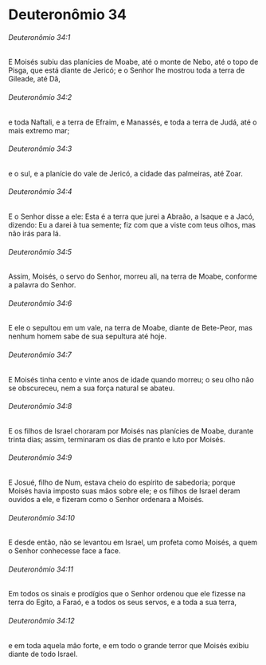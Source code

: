 # Deuteronômio 34

###### Deuteronômio 34:1

E Moisés subiu das planícies de Moabe, até o monte de Nebo, até o topo de Pisga, que está diante de Jericó; e o Senhor lhe mostrou toda a terra de Gileade, até Dã,

###### Deuteronômio 34:2

e toda Naftali, e a terra de Efraim, e Manassés, e toda a terra de Judá, até o mais extremo mar;

###### Deuteronômio 34:3

e o sul, e a planície do vale de Jericó, a cidade das palmeiras, até Zoar.

###### Deuteronômio 34:4

E o Senhor disse a ele: Esta é a terra que jurei a Abraão, a Isaque e a Jacó, dizendo: Eu a darei à tua semente; fiz com que a viste com teus olhos, mas não irás para lá.

###### Deuteronômio 34:5

Assim, Moisés, o servo do Senhor, morreu ali, na terra de Moabe, conforme a palavra do Senhor.

###### Deuteronômio 34:6

E ele o sepultou em um vale, na terra de Moabe, diante de Bete-Peor, mas nenhum homem sabe de sua sepultura até hoje.

###### Deuteronômio 34:7

E Moisés tinha cento e vinte anos de idade quando morreu; o seu olho não se obscureceu, nem a sua força natural se abateu.

###### Deuteronômio 34:8

E os filhos de Israel choraram por Moisés nas planícies de Moabe, durante trinta dias; assim, terminaram os dias de pranto e luto por Moisés.

###### Deuteronômio 34:9

E Josué, filho de Num, estava cheio do espírito de sabedoria; porque Moisés havia imposto suas mãos sobre ele; e os filhos de Israel deram ouvidos a ele, e fizeram como o Senhor ordenara a Moisés.

###### Deuteronômio 34:10

E desde então, não se levantou em Israel, um profeta como Moisés, a quem o Senhor conhecesse face a face.

###### Deuteronômio 34:11

Em todos os sinais e prodígios que o Senhor ordenou que ele fizesse na terra do Egito, a Faraó, e a todos os seus servos, e a toda a sua terra,

###### Deuteronômio 34:12

e em toda aquela mão forte, e em todo o grande terror que Moisés exibiu diante de todo Israel.

